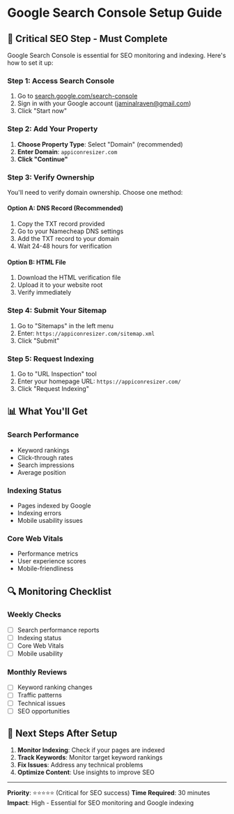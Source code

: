 # Google Search Console Setup Guide

## 🎯 **Critical SEO Step - Must Complete**

Google Search Console is essential for SEO monitoring and indexing. Here's how to set it up:

### **Step 1: Access Search Console**
1. Go to [search.google.com/search-console](https://search.google.com/search-console)
2. Sign in with your Google account (jaminalraven@gmail.com)
3. Click "Start now"

### **Step 2: Add Your Property**
1. **Choose Property Type**: Select "Domain" (recommended)
2. **Enter Domain**: `appiconresizer.com`
3. **Click "Continue"**

### **Step 3: Verify Ownership**
You'll need to verify domain ownership. Choose one method:

#### **Option A: DNS Record (Recommended)**
1. Copy the TXT record provided
2. Go to your Namecheap DNS settings
3. Add the TXT record to your domain
4. Wait 24-48 hours for verification

#### **Option B: HTML File**
1. Download the HTML verification file
2. Upload it to your website root
3. Verify immediately

### **Step 4: Submit Your Sitemap**
1. Go to "Sitemaps" in the left menu
2. Enter: `https://appiconresizer.com/sitemap.xml`
3. Click "Submit"

### **Step 5: Request Indexing**
1. Go to "URL Inspection" tool
2. Enter your homepage URL: `https://appiconresizer.com/`
3. Click "Request Indexing"

## 📊 **What You'll Get**

### **Search Performance**
- Keyword rankings
- Click-through rates
- Search impressions
- Average position

### **Indexing Status**
- Pages indexed by Google
- Indexing errors
- Mobile usability issues

### **Core Web Vitals**
- Performance metrics
- User experience scores
- Mobile-friendliness

## 🔍 **Monitoring Checklist**

### **Weekly Checks**
- [ ] Search performance reports
- [ ] Indexing status
- [ ] Core Web Vitals
- [ ] Mobile usability

### **Monthly Reviews**
- [ ] Keyword ranking changes
- [ ] Traffic patterns
- [ ] Technical issues
- [ ] SEO opportunities

## 🚀 **Next Steps After Setup**

1. **Monitor Indexing**: Check if your pages are indexed
2. **Track Keywords**: Monitor target keyword rankings
3. **Fix Issues**: Address any technical problems
4. **Optimize Content**: Use insights to improve SEO

---

**Priority**: ⭐⭐⭐⭐⭐ (Critical for SEO success)
**Time Required**: 30 minutes
**Impact**: High - Essential for SEO monitoring and Google indexing 